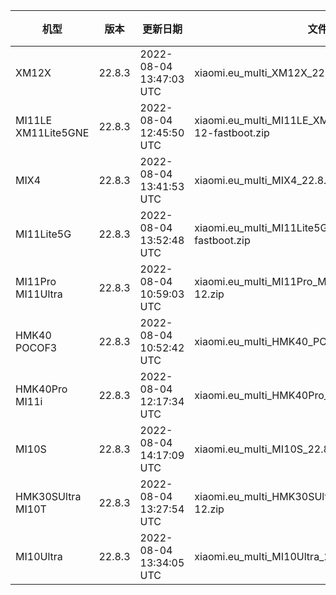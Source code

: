| 机型 | 版本 | 更新日期 | 文件名 | 大小 | 下载链接 |
| ---- | ---- | ---- | ---- | ---- | ---- |
| XM12X | 22.8.3 | 2022-08-04 13:47:03 UTC | xiaomi.eu_multi_XM12X_22.8.3_v13-12.zip | 3.8 GB | [SourceForge](https://sourceforge.net/projects/xiaomi-eu-multilang-miui-roms/files/xiaomi.eu/MIUI-WEEKLY-RELEASES/22.8.3/xiaomi.eu_multi_XM12X_22.8.3_v13-12.zip/download) |
| MI11LE XM11Lite5GNE | 22.8.3 | 2022-08-04 12:45:50 UTC | xiaomi.eu_multi_MI11LE_XM11Lite5GNE_22.8.3_v13-12-fastboot.zip | 4.2 GB | [SourceForge](https://sourceforge.net/projects/xiaomi-eu-multilang-miui-roms/files/xiaomi.eu/MIUI-WEEKLY-RELEASES/22.8.3/xiaomi.eu_multi_MI11LE_XM11Lite5GNE_22.8.3_v13-12-fastboot.zip/download) |
| MIX4 | 22.8.3 | 2022-08-04 13:41:53 UTC | xiaomi.eu_multi_MIX4_22.8.3_v13-12-fastboot.zip | 4.9 GB | [SourceForge](https://sourceforge.net/projects/xiaomi-eu-multilang-miui-roms/files/xiaomi.eu/MIUI-WEEKLY-RELEASES/22.8.3/xiaomi.eu_multi_MIX4_22.8.3_v13-12-fastboot.zip/download) |
| MI11Lite5G | 22.8.3 | 2022-08-04 13:52:48 UTC | xiaomi.eu_multi_MI11Lite5G_22.8.3_v13-12-fastboot.zip | 4.2 GB | [SourceForge](https://sourceforge.net/projects/xiaomi-eu-multilang-miui-roms/files/xiaomi.eu/MIUI-WEEKLY-RELEASES/22.8.3/xiaomi.eu_multi_MI11Lite5G_22.8.3_v13-12-fastboot.zip/download) |
| MI11Pro MI11Ultra | 22.8.3 | 2022-08-04 10:59:03 UTC | xiaomi.eu_multi_MI11Pro_MI11Ultra_22.8.3_v13-12.zip | 4.2 GB | [SourceForge](https://sourceforge.net/projects/xiaomi-eu-multilang-miui-roms/files/xiaomi.eu/MIUI-WEEKLY-RELEASES/22.8.3/xiaomi.eu_multi_MI11Pro_MI11Ultra_22.8.3_v13-12.zip/download) |
| HMK40 POCOF3 | 22.8.3 | 2022-08-04 10:52:42 UTC | xiaomi.eu_multi_HMK40_POCOF3_22.8.3_v13-12.zip | 3.8 GB | [SourceForge](https://sourceforge.net/projects/xiaomi-eu-multilang-miui-roms/files/xiaomi.eu/MIUI-WEEKLY-RELEASES/22.8.3/xiaomi.eu_multi_HMK40_POCOF3_22.8.3_v13-12.zip/download) |
| HMK40Pro MI11i | 22.8.3 | 2022-08-04 12:17:34 UTC | xiaomi.eu_multi_HMK40Pro_MI11i_22.8.3_v13-12.zip | 4.0 GB | [SourceForge](https://sourceforge.net/projects/xiaomi-eu-multilang-miui-roms/files/xiaomi.eu/MIUI-WEEKLY-RELEASES/22.8.3/xiaomi.eu_multi_HMK40Pro_MI11i_22.8.3_v13-12.zip/download) |
| MI10S | 22.8.3 | 2022-08-04 14:17:09 UTC | xiaomi.eu_multi_MI10S_22.8.3_v13-12.zip | 3.8 GB | [SourceForge](https://sourceforge.net/projects/xiaomi-eu-multilang-miui-roms/files/xiaomi.eu/MIUI-WEEKLY-RELEASES/22.8.3/xiaomi.eu_multi_MI10S_22.8.3_v13-12.zip/download) |
| HMK30SUltra MI10T | 22.8.3 | 2022-08-04 13:27:54 UTC | xiaomi.eu_multi_HMK30SUltra_MI10T_22.8.3_v13-12.zip | 3.7 GB | [SourceForge](https://sourceforge.net/projects/xiaomi-eu-multilang-miui-roms/files/xiaomi.eu/MIUI-WEEKLY-RELEASES/22.8.3/xiaomi.eu_multi_HMK30SUltra_MI10T_22.8.3_v13-12.zip/download) |
| MI10Ultra | 22.8.3 | 2022-08-04 13:34:05 UTC | xiaomi.eu_multi_MI10Ultra_22.8.3_v13-12.zip | 3.9 GB | [SourceForge](https://sourceforge.net/projects/xiaomi-eu-multilang-miui-roms/files/xiaomi.eu/MIUI-WEEKLY-RELEASES/22.8.3/xiaomi.eu_multi_MI10Ultra_22.8.3_v13-12.zip/download) |
